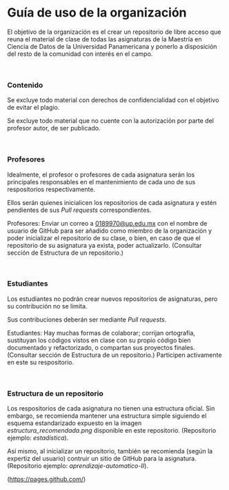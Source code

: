 # Guía de uso de la organización

El objetivo de la organización es el crear un repositorio de libre acceso que reuna el material de clase de todas las asignaturas de la Maestría en Ciencia de Datos de la Universidad Panamericana y ponerlo a disposición del resto de la comunidad con interés en el campo. 

<br>

### Contenido 
Se excluye todo material con derechos de confidencialidad con el objetivo de evitar el plagio. 

Se excluye todo material que no cuente con la autorización por parte del profesor autor, de ser publicado.  

<br>

### Profesores
Idealmente, el profesor o profesores de cada asignatura serán los principales responsables en el mantenimiento de cada uno de sus respositorios respectivamente. 

Ellos serán quienes inicialicen los repositorios de cada asignatura y estén pendientes de sus *Pull requests* correspondientes.

Profesores: Enviar un correo a 0189970@up.edu.mx con el nombre de usuario de GitHub para ser añadido como miembro de la organización y poder inicializar el repositorio de su clase, o bien, en caso de que el repositorio de su asignatura ya exista, poder actualizarlo. (Consultar sección de Estructura de un repositorio.) 

<br>

### Estudiantes
Los estudiantes no podrán crear nuevos repositorios de asignaturas, pero su contribución no se limita. 

Sus contribuciones deberán ser mediante *Pull requests*. 

Estudiantes: Hay muchas formas de colaborar; corrijan ortografía, sustituyan los códigos vistos en clase con su propio código bien documentado y refactorizado, o compartan sus proyectos finales. (Consultar sección de Estructura de un repositorio.) Participen activamente en este su respositorio. 

<br>

### Estructura de un repositorio

Los respositorios de cada asignatura no tienen una estructura oficial. Sin embargo, se recomienda mantener una estructura simple siguiendo el esquema estandarizado expuesto en la imagen *estructura_recomendada.png* disponible en este repositorio. (Repositorio ejemplo: *estadistica*).

Así mismo, al inicializar un repositorio, también se recomienda (según la expertiz del usuario) contruir un sitio de GitHub para la asignatura. (Repositorio ejemplo: *aprendizaje-automatico-II*).






(https://pages.github.com/) 

